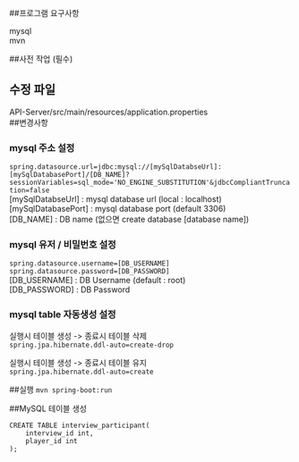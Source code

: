 ##프로그램 요구사항

mysql<br>
mvn

##사전 작업 (필수)
## 수정 파일
API-Server/src/main/resources/application.properties<br>
##변경사항
### mysql 주소 설정
`spring.datasource.url=jdbc:mysql://[mySqlDatabseUrl]:[mySqlDatabasePort]/[DB_NAME]?sessionVariables=sql_mode='NO_ENGINE_SUBSTITUTION'&jdbcCompliantTruncation=false` <br>
[mySqlDatabseUrl]  : mysql database url (local : localhost) <br>
[mySqlDatabasePort] : mysql database port (default 3306) <br>
[DB\_NAME] : DB name (없으면 create database [database name]) <br>

### mysql 유저 / 비밀번호 설정
`spring.datasource.username=[DB_USERNAME]` <br>
`spring.datasource.password=[DB_PASSWORD]` <br>
[DB\_USERNAME] : DB Username (default : root) <br>
[DB\_PASSWORD] : DB Password

### mysql table 자동생성 설정
실행시 테이블 생성 -> 종료시 테이블 삭제 <br>
`spring.jpa.hibernate.ddl-auto=create-drop` <br>

실행시 테이블 생성 -> 종료시 테이블 유지 <br>
`spring.jpa.hibernate.ddl-auto=create`


##실행
`mvn spring-boot:run`

##MySQL 테이블 생성
```mysql
CREATE TABLE interview_participant(
    interview_id int,
    player_id int
);
```


